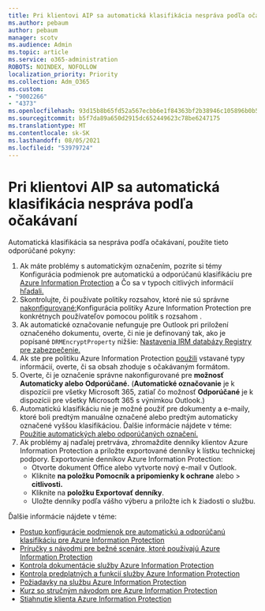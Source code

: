 ```yaml
---
title: Pri klientovi AIP sa automatická klasifikácia nespráva podľa očakávaní
ms.author: pebaum
author: pebaum
manager: scotv
ms.audience: Admin
ms.topic: article
ms.service: o365-administration
ROBOTS: NOINDEX, NOFOLLOW
localization_priority: Priority
ms.collection: Adm_O365
ms.custom:
- "9002266"
- "4373"
ms.openlocfilehash: 93d15b8b65fd52a567ecbb6e1f84363bf2b38946c105896b0b5ef41e49d16ea9
ms.sourcegitcommit: b5f7da89a650d2915dc652449623c78be6247175
ms.translationtype: MT
ms.contentlocale: sk-SK
ms.lasthandoff: 08/05/2021
ms.locfileid: "53979724"
---
```

# <a name="automatic-classification-not-behaving-as-expected-with-the-aip-client"></a>Pri klientovi AIP sa automatická klasifikácia nespráva podľa očakávaní

Automatická klasifikácia sa nespráva podľa očakávaní, použite tieto odporúčané pokyny:

1. Ak máte problémy s automatickým označením, pozrite si témy Konfigurácia podmienok pre automatickú a odporúčanú klasifikáciu pre [Azure Information Protection](https://docs.microsoft.com/azure/information-protection/configure-policy-classification) a Čo sa v typoch citlivých informácií [hľadali.](https://docs.microsoft.com/microsoft-365/compliance/sensitive-information-type-entity-definitions)
2. Skontrolujte, či používate politiky rozsahov, ktoré nie sú správne [nakonfigurované:](https://docs.microsoft.com/azure/information-protection/configure-policy-scope)Konfigurácia politiky Azure Information Protection pre konkrétnych používateľov pomocou politík s rozsahom .
3. Ak automatické označovanie nefunguje pre Outlook pri priložení označeného dokumentu, overte, či nie je definovaný tak, ako je popísané `DRMEncryptProperty` nižšie: [Nastavenia IRM databázy Registry pre zabezpečenie.](https://docs.microsoft.com/deployoffice/security/protect-sensitive-messages-and-documents-by-using-irm-in-office#office-2016-irm-registry-key-options)
4. Ak ste pre politiku Azure Information Protection [použili](https://support.office.com/article/What-the-sensitive-information-types-look-for-fd505979-76be-4d9f-b459-abef3fc9e86b) vstavané typy informácií, overte, či sa obsah zhoduje s očakávaným formátom.
5. Overte, či je označenie správne nakonfigurované pre **možnosť Automaticky alebo** **Odporúčané.** (**Automatické označovanie** je k dispozícii pre všetky Microsoft 365, zatiaľ čo možnosť **Odporúčané** je k dispozícii pre všetky Microsoft 365 s výnimkou Outlook.)
6. Automatickú klasifikáciu nie je možné použiť pre dokumenty a e-maily, ktoré boli predtým manuálne označené alebo predtým automaticky označené vyššou klasifikáciou.  Ďalšie informácie nájdete v téme: [Použitie automatických alebo odporúčaných označení.](https://docs.microsoft.com/azure/information-protection/configure-policy-classification#how-automatic-or-recommended-labels-are-applied)
7. Ak problémy aj naďalej pretrváva, zhromaždite denníky klientov Azure Information Protection a priložte exportované denníky k lístku technickej podpory. Exportovanie denníkov Azure Information Protection:
    - Otvorte dokument Office alebo vytvorte nový e-mail v Outlook.
    - Kliknite **na položku Pomocník a pripomienky k ochrane** alebo  >  **citlivosti.**
    - Kliknite na **položku Exportovať denníky**.
    - Uložte denníky podľa vášho výberu a priložte ich k žiadosti o službu.

Ďalšie informácie nájdete v téme:

- [Postup konfigurácie podmienok pre automatickú a odporúčanú klasifikáciu pre Azure Information Protection](https://docs.microsoft.com/azure/information-protection/configure-policy-classification)
- [Príručky s návodmi pre bežné scenáre, ktoré používajú Azure Information Protection](https://docs.microsoft.com/azure/information-protection/how-to-guides)
- [Kontrola dokumentácie služby Azure Information Protection](https://docs.microsoft.com/azure/information-protection/what-is-information-protection)
- [Kontrola predplatných a funkcií služby Azure Information Protection](https://azure.microsoft.com/pricing/details/information-protection)
- [Požiadavky na službu Azure Information Protection](https://docs.microsoft.com/azure/information-protection/get-started/requirements)
- [Kurz so stručným návodom pre Azure Information Protection](https://docs.microsoft.com/azure/information-protection/get-started/infoprotect-quick-start-tutorial)
- [Stiahnutie klienta Azure Information Protection](https://www.microsoft.com/download/details.aspx?id=53018)

